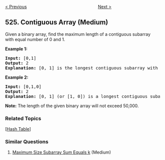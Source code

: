 <!--|This file generated by command(leetcode description); DO NOT EDIT.    |-->
<!--+----------------------------------------------------------------------+-->
<!--|@author    Openset <openset.wang@gmail.com>                           |-->
<!--|@link      https://github.com/openset                                 |-->
<!--|@home      https://github.com/openset/leetcode                        |-->
<!--+----------------------------------------------------------------------+-->

[< Previous](https://github.com/openset/leetcode/tree/master/problems/longest-word-in-dictionary-through-deleting "Longest Word in Dictionary through Deleting")
　　　　　　　　　　　　　　　　
[Next >](https://github.com/openset/leetcode/tree/master/problems/beautiful-arrangement "Beautiful Arrangement")

## 525. Contiguous Array (Medium)

<p>Given a binary array, find the maximum length of a contiguous subarray with equal number of 0 and 1. </p>


<p><b>Example 1:</b><br />
<pre>
<b>Input:</b> [0,1]
<b>Output:</b> 2
<b>Explanation:</b> [0, 1] is the longest contiguous subarray with equal number of 0 and 1.
</pre>
</p>

<p><b>Example 2:</b><br />
<pre>
<b>Input:</b> [0,1,0]
<b>Output:</b> 2
<b>Explanation:</b> [0, 1] (or [1, 0]) is a longest contiguous subarray with equal number of 0 and 1.
</pre>
</p>

<p><b>Note:</b>
The length of the given binary array will not exceed 50,000.
</p>

### Related Topics
  [[Hash Table](https://github.com/openset/leetcode/tree/master/tag/hash-table/README.md)]

### Similar Questions
  1. [Maximum Size Subarray Sum Equals k](https://github.com/openset/leetcode/tree/master/problems/maximum-size-subarray-sum-equals-k) (Medium)
